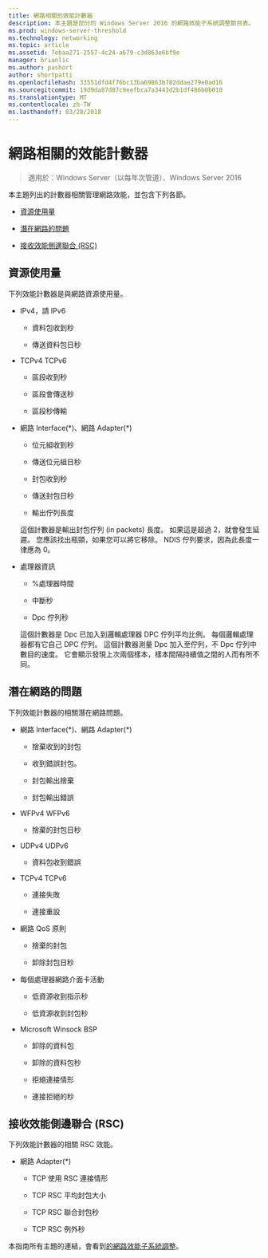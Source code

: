 ```yaml
---
title: 網路相關的效能計數器
description: 本主題是部分的 Windows Server 2016 的網路效能子系統調整節目表。
ms.prod: windows-server-threshold
ms.technology: networking
ms.topic: article
ms.assetid: 7ebaa271-2557-4c24-a679-c3d863e6bf9e
manager: brianlic
ms.author: pashort
author: shortpatti
ms.openlocfilehash: 33551dfd4f76bc13ba69863b782ddae279e0ad16
ms.sourcegitcommit: 19d9da87d87c9eefbca7a3443d2b1df486b0b010
ms.translationtype: MT
ms.contentlocale: zh-TW
ms.lasthandoff: 03/28/2018
---
```

# <a name="network-related-performance-counters"></a>網路相關的效能計數器

>適用於：Windows Server（以每年次管道）、Windows Server 2016

本主題列出的計數器相關管理網路效能，並包含下列各節。  
  
-   [資源使用量](#bkmk_ru)  
  
-   [潛在網路的問題](#bkmk_np)  
  
-   [接收效能側邊聯合 (RSC)](#bkmk_rsc)  
  
##  <a name="bkmk_ru"></a>資源使用量  

下列效能計數器是與網路資源使用量。  
  
-   IPv4，請 IPv6  
  
    -   資料包收到秒  
  
    -   傳送資料包日秒  
  
-   TCPv4 TCPv6  
  
    -   區段收到秒  
  
    -   區段會傳送秒  
  
    -   區段秒傳輸  
  
-   網路 Interface(*)、網路 Adapter(\*)  
  
    -   位元組收到秒  
  
    -   傳送位元組日秒  
  
    -   封包收到秒  
  
    -   傳送封包日秒  
  
    -   輸出佇列長度  
  
     這個計數器是輸出封包佇列 \(in packets\) 長度。 如果這是超過 2，就會發生延遲。 您應該找出瓶頸，如果您可以將它移除。 NDIS 佇列要求，因為此長度一律應為 0。  
  
-   處理器資訊  
  
    -   %處理器時間  
  
    -   中斷秒  
  
    -   Dpc 佇列秒  
  
     這個計數器是 Dpc 已加入到邏輯處理器 DPC 佇列平均比例。 每個邏輯處理器都有它自己 DPC 佇列。 這個計數器測量 Dpc 加入至佇列，不 Dpc 佇列中數目的速度。 它會顯示發現上次兩個樣本，樣本間隔持續值之間的人而有所不同。  
  
##  <a name="bkmk_np"></a>潛在網路的問題  

下列效能計數器的相關潛在網路問題。  
  
-   網路 Interface(*)、網路 Adapter(\*)  
  
    -   捨棄收到的封包  
  
    -   收到錯誤封包。  
  
    -   封包輸出捨棄  
  
    -   封包輸出錯誤  
  
-   WFPv4 WFPv6  
  
    -   捨棄的封包日秒

-   UDPv4 UDPv6

    -   資料包收到錯誤  
  
-   TCPv4 TCPv6  
  
    -   連接失敗  
  
    -   連接重設  
  
-   網路 QoS 原則  
  
    -   捨棄的封包  
  
    -   卸除封包日秒  
  
-   每個處理器網路介面卡活動  
  
    -   低資源收到指示秒  
  
    -   低資源收到封包秒  
  
-   Microsoft Winsock BSP  
  
    -   卸除的資料包  
  
    -   卸除的資料包秒  
  
    -   拒絕連接情形  
  
    -   連接拒絕的秒  
  
##  <a name="bkmk_rsc"></a>接收效能側邊聯合 (RSC)  

下列效能計數器的相關 RSC 效能。  
  
-   網路 Adapter(*)  
  
    -   TCP 使用 RSC 連接情形  
  
    -   TCP RSC 平均封包大小  
  
    -   TCP RSC 聯合封包秒  
  
    -   TCP RSC 例外秒

本指南所有主題的連結，會看到[的網路效能子系統調整](net-sub-performance-top.md)。